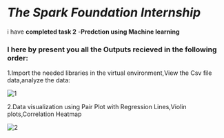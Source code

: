 # *The Spark Foundation Internship*


i have  **completed task 2** -**Predction using Machine learning**

### I here by present you all the **Outputs** recieved in the following order:

1.Import the needed libraries in the virtual environment,View the Csv file data,analyze the data:

![1](https://github.com/RaghavAP369/Unsupervised-ML--1/assets/139637644/9d683663-bfcc-4ecc-a311-251f5074024c)

2.Data visualization using Pair Plot with Regression Lines,Violin plots,Correlation Heatmap

![2](https://github.com/RaghavAP369/Unsupervised-ML--1/assets/139637644/0c13d110-b496-4a45-aa59-84017bb32b03)
